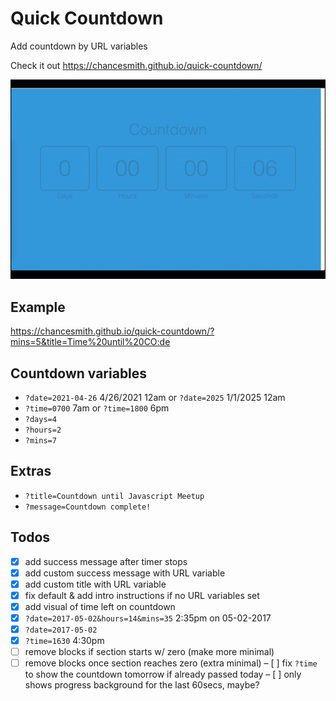 # Quick Countdown
Add countdown by URL variables

Check it out
https://chancesmith.github.io/quick-countdown/

![quick countdown example](./img/coutdown-example.gif)

## Example
https://chancesmith.github.io/quick-countdown/?mins=5&title=Time%20until%20CO:de

## Countdown variables
- `?date=2021-04-26` 4/26/2021 12am or `?date=2025` 1/1/2025 12am
- `?time=0700` 7am or `?time=1800` 6pm
- `?days=4`
- `?hours=2`
- `?mins=7`

## Extras
- `?title=Countdown until Javascript Meetup`
- `?message=Countdown complete!`

## Todos
- [X] add success message after timer stops
- [X] add custom success message with URL variable
- [X] add custom title with URL variable
- [X] fix default & add intro instructions if no URL variables set
- [X] add visual of time left on countdown
- [X] `?date=2017-05-02&hours=14&mins=35` 2:35pm on 05-02-2017
- [X] `?date=2017-05-02`
- [X] `?time=1630` 4:30pm
- [ ] remove blocks if section starts w/ zero (make more minimal)
- [ ] remove blocks once section reaches zero (extra minimal)
– [ ] fix `?time` to show the countdown tomorrow if already passed today
– [ ] only shows progress background for the last 60secs, maybe?